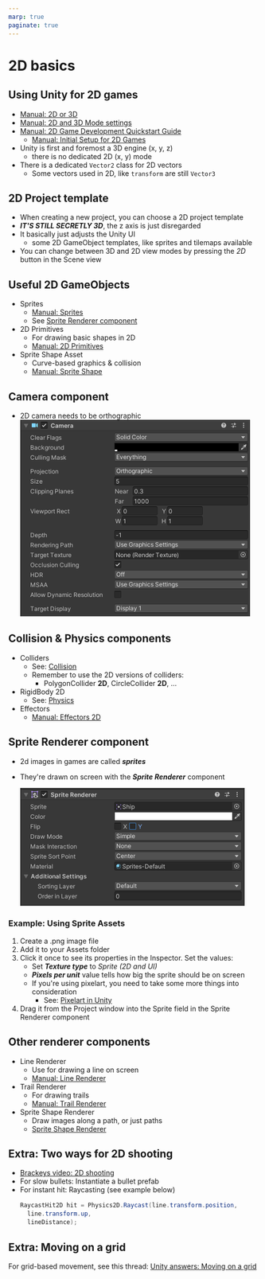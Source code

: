 ```yaml
---
marp: true
paginate: true
---
```

<!-- headingDivider: 3 -->
<!-- class: default -->

# 2D basics

## Using Unity for 2D games

* [Manual: 2D or 3D](https://docs.unity3d.com/Manual/2Dor3D.html)
* [Manual: 2D and 3D Mode settings](https://docs.unity3d.com/Manual/2DAnd3DModeSettings.html)
* [Manual: 2D Game Development Quickstart Guide](https://docs.unity3d.com/Manual/Quickstart2D.html)
  * [Manual: Initial Setup for 2D Games](https://docs.unity3d.com/Manual/Quickstart2DSetup.html)
* Unity is first and foremost a 3D engine (x, y, z)
  * there is no dedicated 2D (x, y) mode
* There is a dedicated `Vector2` class for 2D vectors
  * Some vectors used in 2D, like `transform` are still `Vector3`

## 2D Project template

* When creating a new project, you can choose a 2D project template
* ***IT'S STILL SECRETLY 3D***, the z axis is just disregarded
* It basically just adjusts the Unity UI
  * some 2D GameObject templates, like sprites and tilemaps available
* You can change between 3D and 2D view modes by pressing the *2D* button in the Scene view


## Useful 2D GameObjects

* Sprites
  * [Manual: Sprites](https://docs.unity3d.com/Manual/Sprites.html)
  * See [Sprite Renderer component](#sprite-renderer-component)
* 2D Primitives
  * For drawing basic shapes in 2D
  * [Manual: 2D Primitives](https://docs.unity3d.com/2020.3/Documentation/Manual/2DPrimitiveObjects.html)
* Sprite Shape Asset
  * Curve-based graphics & collision
  * [Manual: Sprite Shape](https://docs.unity3d.com/Packages/com.unity.2d.spriteshape@3.0/manual/index.html)

## Camera component

* 2D camera needs to be orthographic
  ![](imgs/camera.png)

## Collision & Physics components

* Colliders
  * See: [Collision](collision.md)
  * Remember to use the 2D versions of colliders:
    * PolygonCollider **2D**, CircleCollider **2D**, ...
* RigidBody 2D
  * See: [Physics](physics.md)
* Effectors
  * [Manual: Effectors 2D](https://docs.unity3d.com/Manual/Effectors2D.html)

## Sprite Renderer component

* 2d images in games are called ***sprites***
* They're drawn on screen with the ***Sprite Renderer*** component

	![](imgs/sprite-renderer.png)

### Example: Using Sprite Assets

1) Create a .png image file
2) Add it to your Assets folder
3) Click it once to see its properties in the Inspector. Set the values:
   * Set ***Texture type*** to *Sprite (2D and UI)*
   * ***Pixels per unit*** value tells how big the sprite should be on screen
   * If you're using pixelart, you need to take some more things into consideration
     * See: [Pixelart in Unity](2d-animation.md#pixelart-in-unity)
4) Drag it from the Project window into the Sprite field in the Sprite Renderer component

## Other renderer components

* Line Renderer
  * Use for drawing a line on screen
  * [Manual: Line Renderer](https://docs.unity3d.com/Manual/class-LineRenderer.html)
* Trail Renderer
  * For drawing trails
  * [Manual: Trail Renderer](https://docs.unity3d.com/Manual/class-TrailRenderer.html)
* Sprite Shape Renderer
  * Draw images along a path, or just paths
  * [Sprite Shape Renderer](https://docs.unity3d.com/Manual/class-SpriteShapeRenderer.html)

## Extra: Two ways for 2D shooting
<!-- backgroundColor: pink -->

* [Brackeys video: 2D shooting](https://www.youtube.com/watch?v=wkKsl1Mfp5M)
* For slow bullets: Instantiate a bullet prefab
* For instant hit: Raycasting (see example below)
  ```c#
  RaycastHit2D hit = Physics2D.Raycast(line.transform.position,
    line.transform.up,
    lineDistance);
  ```

## Extra: Moving on a grid

For grid-based movement, see this thread: [Unity answers: Moving on a grid](https://answers.unity.com/questions/1760651/how-to-make-a-grid-movement-tile-per-tile-1.html)